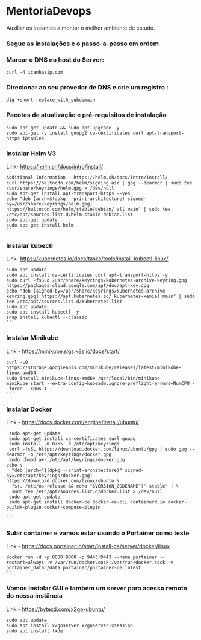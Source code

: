 # MentoriaDevops

Auxiliar os inciantes a montar o melhor ambiente de estudo.

### Segue as instalações e o passo-a-passo em ordem

### Marcar o DNS no host do Server:
````
curl -4 icanhazip.com
````
### Direcionar ao seu provedor de DNS e crie um registro :
````
dig +short replace_with_subdomain
````
### Pacotes de atualização e pré-requisitos de instalação
````
sudo apt-get update && sudo apt upgrade -y
sudo apt-get -y install gnupg2 ca-certificates curl apt-transport-https iptables
````
### Instalar Helm V3
Link- https://helm.sh/docs/intro/install/
````
Additional Information - https://helm.sh/docs/intro/install/
curl https://baltocdn.com/helm/signing.asc | gpg --dearmor | sudo tee /usr/share/keyrings/helm.gpg > /dev/null
sudo apt-get install apt-transport-https --yes
echo "deb [arch=$(dpkg --print-architecture) signed-by=/usr/share/keyrings/helm.gpg] https://baltocdn.com/helm/stable/debian/ all main" | sudo tee /etc/apt/sources.list.d/helm-stable-debian.list
sudo apt-get update
sudo apt-get install helm
```
````
### Instalar kubectl
Link- https://kubernetes.io/docs/tasks/tools/install-kubectl-linux/
````
sudo apt update
sudo apt install ca-certificates curl apt-transport-https -y
sudo curl -fsSLo /usr/share/keyrings/kubernetes-archive-keyring.gpg https://packages.cloud.google.com/apt/doc/apt-key.gpg
echo "deb [signed-by=/usr/share/keyrings/kubernetes-archive-keyring.gpg] https://apt.kubernetes.io/ kubernetes-xenial main" | sudo tee /etc/apt/sources.list.d/kubernetes.list
sudo apt update
sudo apt install kubectl -y
snap install kubectl --classic
```
````
### Instalar Minikube
Link - https://minikube.sigs.k8s.io/docs/start/
````
curl -LO https://storage.googleapis.com/minikube/releases/latest/minikube-linux-amd64
sudo install minikube-linux-amd64 /usr/local/bin/minikube
minikube start --extra-config=kubeadm.ignore-preflight-errors=NumCPU --force --cpus 1
```
````
### Instalar Docker
Link - https://docs.docker.com/engine/install/ubuntu/
````
 sudo apt-get update
 sudo apt-get install ca-certificates curl gnupg
 sudo install -m 0755 -d /etc/apt/keyrings
 curl -fsSL https://download.docker.com/linux/ubuntu/gpg | sudo gpg --dearmor -o /etc/apt/keyrings/docker.gpg
 sudo chmod a+r /etc/apt/keyrings/docker.gpg
echo \
  "deb [arch="$(dpkg --print-architecture)" signed-by=/etc/apt/keyrings/docker.gpg] https://download.docker.com/linux/ubuntu \
  "$(. /etc/os-release && echo "$VERSION_CODENAME")" stable" | \
  sudo tee /etc/apt/sources.list.d/docker.list > /dev/null
 sudo apt-get update
 sudo apt-get install docker-ce docker-ce-cli containerd.io docker-buildx-plugin docker-compose-plugin
```
```
````
### Subir container e vamos estar usando o Portainer como teste
Link - https://docs.portainer.io/start/install-ce/server/docker/linux
````
docker run -d -p 8000:8000 -p 9443:9443 --name portainer --restart=always -v /var/run/docker.sock:/var/run/docker.sock -v portainer_data:/data portainer/portainer-ce:latest
```
````
### Vamos instalar GUI e também um server para acesso remoto do nossa instância
Link - https://bytexd.com/x2go-ubuntu/
````
sudo apt update
sudo apt install x2goserver x2goserver-xsession
sudo apt install lxde
